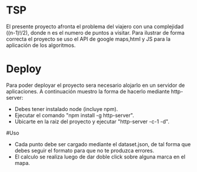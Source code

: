 # TSP

El presente proyecto afronta el problema del viajero con una complejidad ((n-1)!/2), donde n es el numero de puntos a visitar.
Para ilustrar de forma correcta el proyecto se uso el API de google maps,html y JS para la aplicación de los algoritmos.

# Deploy

Para poder deployar el proyecto sera necesario alojarlo en un servidor de aplicaciones. A continuación muestro la forma de hacerlo mediante http-server:

- Debes tener instalado node (incluye npm).
- Ejecutar el comando "npm install -g http-server".
- Ubicarte en la raiz del proyecto y ejecutar "http-server -c-1 -d".

#Uso

- Cada punto debe ser cargado mediante el dataset.json, de tal forma que debes seguir el formato para que no te produzca errores.
- El calculo se realiza luego de dar doble click sobre alguna marca en el mapa.
